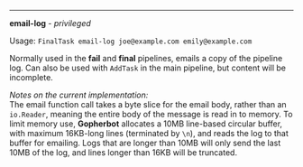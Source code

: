 ___

**email-log** - *privileged*

Usage: `FinalTask email-log joe@example.com emily@example.com`

Normally used in the **fail** and **final** pipelines, emails a copy of the pipeline log. Can also be used with `AddTask` in the main pipeline, but content will be incomplete.

*Notes on the current implementation:*  
The email function call takes a byte slice for the email body, rather than an `io.Reader`, meaning the entire body of the message is read in to memory. To limit memory use, **Gopherbot** allocates a 10MB line-based circular buffer, with maximum 16KB-long lines (terminated by `\n`), and reads the log to that buffer for emailing. Logs that are longer than 10MB will only send the last 10MB of the log, and lines longer than 16KB will be truncated.